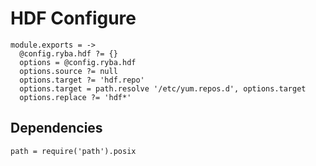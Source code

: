 
# HDF Configure

    module.exports = ->
      @config.ryba.hdf ?= {}
      options = @config.ryba.hdf
      options.source ?= null
      options.target ?= 'hdf.repo'
      options.target = path.resolve '/etc/yum.repos.d', options.target
      options.replace ?= 'hdf*'

## Dependencies

    path = require('path').posix
